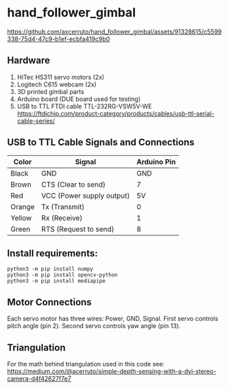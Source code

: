 # hand_follower_gimbal
https://github.com/axcerruto/hand_follower_gimbal/assets/91328615/c5599338-75d4-47c9-b1ef-ecbfa419c9b0

## Hardware 
1. HiTec HS311 servo motors (2x)
2. Logitech C615 webcam (2x)
3. 3D printed gimbal parts
4. Arduino board (DUE board used for testing)
5. USB to TTL FTDI cable TTL-232RG-VSW5V-WE
https://ftdichip.com/product-category/products/cables/usb-ttl-serial-cable-series/

## USB to TTL Cable Signals and Connections
Color | Signal | Arduino Pin
--- | --- | ---
Black | GND | GND
Brown | CTS (Clear to send) | 7
Red | VCC (Power supply output) | 5V
Orange | Tx (Transmit) | 0
Yellow | Rx (Receive) | 1
Green | RTS (Request to send) | 8

## Install requirements:
```
python3 -m pip install numpy
python3 -m pip install opencv-python
python3 -m pip install mediapipe
```

## Motor Connections
Each servo motor has three wires: Power, GND, Signal.
First servo controls pitch angle (pin 2).
Second servo controls yaw angle (pin 13).

## Triangulation
For the math behind triangulation used in this code see: https://medium.com/@acerruto/simple-depth-sensing-with-a-dyi-stereo-camera-d4f42627f7e7

